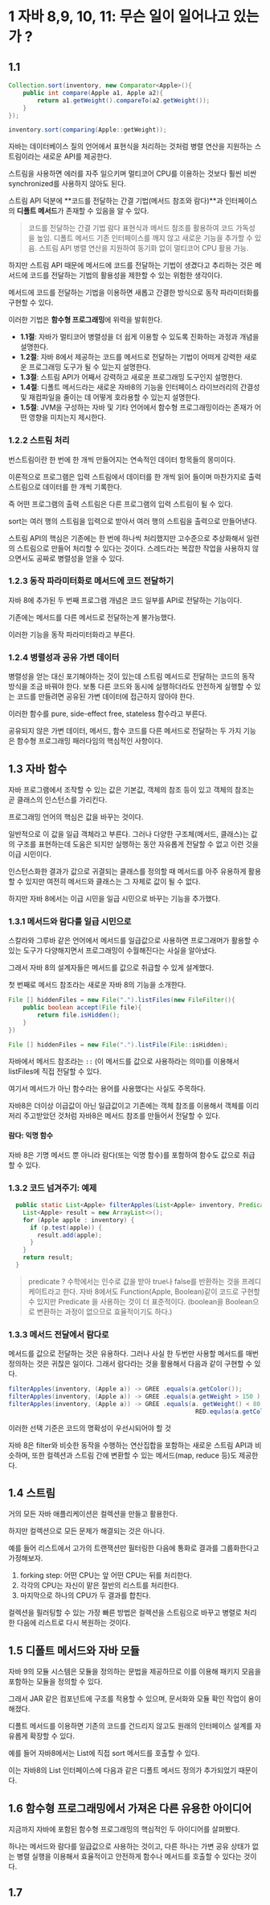 # 1 자바 8,9, 10, 11: 무슨 일이 일어나고 있는가 ?

## 1.1

```java
Collection.sort(inventory, new Comparator<Apple>(){
    public int compare(Apple a1, Apple a2){
        return a1.getWeight().compareTo(a2.getWeight());
    }
});
```

```java
inventory.sort(comparing(Apple::getWeight));
```

자바는 데이터베이스 질의 언어에서 표현식을 처리하는 것처럼 병렬 연산을 지원하는 스트림이라는 새로운 API를 제공한다.

스트림을 사용하면 에러를 자주 일으키며 멀티코어 CPU를 이용하는 것보다 훨씬 비싼 synchronized를 사용하지 않아도 된다.

스트림 API 덕분에 **코드를 전달하는 간결 기법(메서드 참조와 람다)**과 인터페이스의 **디폴트 메서드**가 존재할 수 있음을 알 수 있다.

> 코드를 전달하는 간결 기법
> 람다 표현식과 메서드 참조를 활용하여 코드 가독성을 높임.
> 디폴트 메서드
> 기존 인터페이스를 깨지 않고 새로운 기능을 추가할 수 있음.
> 스트림 API
> 병렬 연산을 지원하여 동기화 없이 멀티코어 CPU 활용 가능.

하지만 스트림 API 때문에 메서드에 코드를 전달하는 기법이 생겼다고 추리하는 것은 메서드에 코드를 전달하는 기법의 활용성을 제한할 수 있는 위험한 생각이다.

메서드에 코드를 전달하는 기법을 이용하면 새롭고 간결한 방식으로 동작 파라미터화를 구현할 수 있다.

이러한 기법은 **함수형 프로그래밍**에 위력을 발휘한다.

- **1.1절**: 자바가 멀티코어 병렬성을 더 쉽게 이용할 수 있도록 진화하는 과정과 개념을 설명한다.
- **1.2절**: 자바 8에서 제공하는 코드를 메서드로 전달하는 기법이 어떠게 강력한 새로운 프로그래밍 도구가 될 수 있는지 설명한다.
- **1.3절**: 스트림 API가 어째서 강력하고 새로운 프로그래밍 도구인지 설명한다.
- **1.4절**: 디폴트 메서드라는 새로운 자바8의 기능을 인터페이스 라이브러리의 간결성 및 재컴파일을 줄이는 데 어떻게 호라용할 수 있는지 설명한다.
- **1.5절**: JVM을 구성하는 자바 및 기타 언어에서 함수형 프로그래밍이라는 존재가 어떤 영향을 미치는지 제시한다.

### 1.2.2 스트림 처리

번스트림이란 한 번에 한 개씩 만들어지는 연속적인 데이터 항목들의 몽미이다.

이론적으로 프로그램은 입력 스트림에서 데이터를 한 개씩 읽어 들이며 마찬가지로 출력 스트림으로 데이터를 한 개씩 기록한다.

즉 어떤 프로그램의 출력 스트림은 다른 프로그램의 입력 스트림이 될 수 있다.

sort는 여러 행의 스트림을 입력으로 받아서 여러 행의 스트림을 출력으로 만들어낸다.

스트림 API의 핵심은 기존에는 한 번에 하나씩 처리했지만 고수준으로 추상화해서 일련의 스트림으로 만들어 처리할 수 있다는 것이다.
스레드라는 복잡한 작업을 사용하지 않으면서도 공짜로 병렬성을 얻을 수 있다.

### 1.2.3 동작 파라미터화로 메서드에 코드 전달하기

자바 8에 추가된 두 번째 프로그램 개념은 코드 일부를 API로 전달하는 기능이다.

기존에는 메서드를 다른 메서드로 전달하는게 불가능했다.

이러한 기능을 동작 파라미터화라고 부른다.

### 1.2.4 병렬성과 공유 가변 데이터

병렬성을 얻는 대신 포기해야하는 것이 있는데 스트림 메서드로 전달하는 코드의 동작 방식을 조금 바꿔야 한다.
보통 다른 코드와 동시에 실행하더라도 안전하게 실행할 수 있는 코드를 만들려면 공유된 가변 데이터에 접근하지 않아야 한다.

이러한 함수를 pure, side-effect free, stateless 함수라고 부른다.

공유되지 않은 가변 데이터, 메서드, 함수 코드를 다른 메서드로 전달하는 두 가지 기능은 함수형 프로그래밍 패러다임의 핵심적인 사항이다.

## 1.3 자바 함수

자바 프로그램에서 조작할 수 있는 값은 기본값, 객체의 참조 등이 있고 객체의 참조는 곧 클래스의 인스턴스를 가리킨다.

프로그래밍 언어의 핵심은 값을 바꾸는 것이다.

일반적으로 이 값을 일급 객체라고 부른다. 그러나 다양한 구조체(메서드, 클래스)는 값의 구조를 표현하는데 도움은 되지만 실행하는 동안 자유롭게 전달할 수 없고 이런 것을 이급 시민이다.

인스턴스화한 결과가 값으로 귀결되는 클래스를 정의할 때 메서드를 아주 유용하게 활용할 수 있지만 여전히 메서드와 클래스는 그 자체로 값이 될 수 없다.

하지만 자바 8에서는 이급 시민을 일급 시민으로 바꾸는 기능을 추가했다.

### 1.3.1 메서드와 람다를 일급 시민으로

스칼라와 그루바 같은 언어에서 메서드를 일급값으로 사용하면 프로그래머가 활용할 수 있는 도구가 다양해지면서 프로그래밍이 수월해진다는 사실을 알아냈다.

그래서 자바 8의 설계자들은 메서드를 값으로 취급할 수 있게 설계했다.

첫 번째로 메서드 참조라는 새로운 자바 8의 기능을 소개한다.

```java
File [] hiddenFiles = new File(".").listFiles(new FileFilter(){
    public boolean accept(File file){
        return file.isHidden();
    }
})
```

```java
File [] hiddenFiles = new File(".").listFile(File::isHidden);
```

자바에서 메서드 참조라는 `::` (이 메서드를 값으로 사용하라는 의미)를 이용해서 listFiles에 직접 전달할 수 있다.

여기서 메서드가 아닌 함수라는 용어를 사용했다는 사실도 주목하다.

자바8은 더이상 이급값이 아닌 일급값이고 기존에는 객체 참조를 이용해서 객체를 이리저리 주고받았던 것처럼 자바8은 메서드 참조를 만들어서 전달할 수 있다.

#### 람다: 익명 함수

자바 8은 기명 메서드 뿐 아니라 람다(또는 익명 함수)를 포함하여 함수도 값으로 취급할 수 있다.

### 1.3.2 코드 넘겨주기: 예제

```java
  public static List<Apple> filterApples(List<Apple> inventory, Predicate<Apple> p) {
    List<Apple> result = new ArrayList<>();
    for (Apple apple : inventory) {
      if (p.test(apple)) {
        result.add(apple);
      }
    }
    return result;
  }
```

> predicate ?
> 수학에서는 인수로 값을 받아 true나 false를 반환하는 것을 프레디케이트라고 한다. 자바 8에서도 Function(Apple, Boolean)같이 코드로 구현할 수 있지만 Predicate<Apple> 을 사용하는 것이 더 표준적이다. (boolean을 Boolean으로 변환하는 과정이 없으므로 효율적이기도 하다.)

### 1.3.3 메서드 전달에서 람다로

메서드를 값으로 전달하는 것은 유용하다.
그러나 사실 한 두번만 사용할 메서드를 매번 정의하는 것은 귀찮은 일이다. 그래서 람다라는 것을 활용해서 다음과 같이 구현할 수 있다.

```java
filterApples(inventory, (Apple a)) -> GREE .equals(a.getColor());
filterApples(inventory, (Apple a)) -> GREE .equals(a.getWeight > 150 );
filterApples(inventory, (Apple a)) -> GREE .equals(a. getWeight() < 80 ||
                                                    RED.equlas(a.getColor()));
```

이러한 선택 기준은 코드의 명확성이 우선시되어야 할 것

자바 8은 filter와 비슷한 동작을 수행하는 연산집합을 포함하는 새로운 스트림 API과 비슷하며, 또한 컬렉션과 스트림 간에 변환할 수 있는 메서드(map, reduce 등)도 제공한다.

## 1.4 스트림

거의 모든 자바 애플리케이션은 컬렉션을 만들고 활용한다.

하지만 컬렉션으로 모든 문제가 해결되는 것은 아니다.

예를 들어 리스트에서 고가의 트랜잭션만 필터링한 다음에 통화로 결과를 그룹화한다고 가정해보자.

1. forking step: 어떤 CPU는 앞 어떤 CPU는 뒤를 처리한다.
2. 각각의 CPU는 자신이 맡은 절반의 리스트를 처리한다.
3. 마지막으로 하나의 CPU가 두 결과를 합친다.

컬렉션을 필러팅할 수 있는 가장 빠른 방법은 컬렉션을 스트림으로 바꾸고 병렬로 처리한 다음에 리스트로 다시 복원하는 것이다.

## 1.5 디폴트 메서드와 자바 모듈

자바 9의 모듈 시스템은 모듈을 정의하는 문법을 제공하므로 이를 이용해 패키지 모음을 포함하는 모듈을 정의할 수 있다.

그래서 JAR 같은 컴포넌트에 구조를 적용할 수 있으며, 문서화와 모듈 확인 작업이 용이해졌다.

디폴트 메서드를 이용하면 기존의 코드를 건드리지 않고도 원래의 인터페이스 설계를 자유롭게 확장할 수 있다.

예를 들어 자바8에서는 List에 직접 sort 메서드를 호출할 수 있다.

이는 자바8의 List 인터페이스에 다음과 같은 디폴트 메서드 정의가 추가되었기 때문이다.

## 1.6 함수형 프로그래밍에서 가져온 다른 유용한 아이디어

지금까지 자바에 포함된 함수형 프로그래밍의 핵심적인 두 아이디어를 살펴봤다.

하나는 메서드와 람다를 일급값으로 사용하는 것이고, 다른 하나는 가변 공유 상태가 없는 병렬 실행을 이용해서 효율적이고 안전하게 함수나 메서드를 호출할 수 있다는 것이다.

## 1.7

